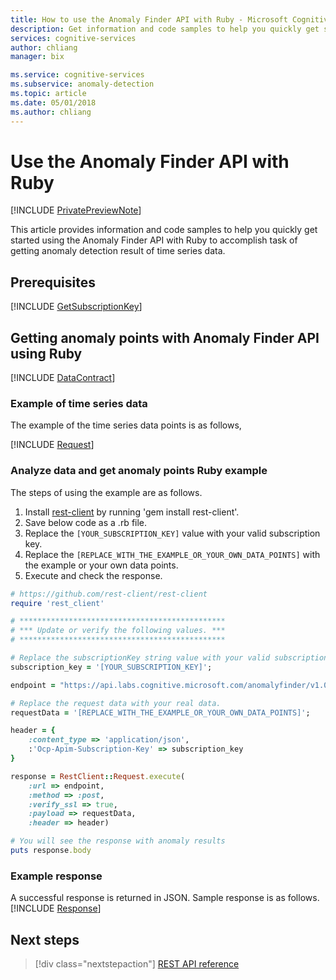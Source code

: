 ```yaml
--- 
title: How to use the Anomaly Finder API with Ruby - Microsoft Cognitive Services | Microsoft Docs
description: Get information and code samples to help you quickly get started using Ruby and the Anomaly Finder API in Cognitive Services.
services: cognitive-services
author: chliang
manager: bix

ms.service: cognitive-services
ms.subservice: anomaly-detection
ms.topic: article
ms.date: 05/01/2018
ms.author: chliang
---
```


# Use the Anomaly Finder API with Ruby

[!INCLUDE [PrivatePreviewNote](../../../../../includes/cognitive-services-anomaly-finder-private-preview-note.md)]

This article provides information and code samples to help you quickly get started using the Anomaly Finder API with Ruby to accomplish task of getting anomaly detection result of time series data.

## Prerequisites

[!INCLUDE [GetSubscriptionKey](../includes/get-subscription-key.md)]

## Getting anomaly points with Anomaly Finder API using Ruby 
[!INCLUDE [DataContract](../includes/datacontract.md)]

### Example of time series data
The example of the time series data points is as follows,

[!INCLUDE [Request](../includes/request.md)]

### Analyze data and get anomaly points Ruby example

The steps of using the example are as follows.

1. Install [rest-client](https://github.com/rest-client/rest-client) by running 'gem install rest-client'.
2. Save below code as a .rb file.
3. Replace the `[YOUR_SUBSCRIPTION_KEY]` value with your valid subscription key.
4. Replace the `[REPLACE_WITH_THE_EXAMPLE_OR_YOUR_OWN_DATA_POINTS]` with the example or your own data points.
5. Execute and check the response.

```ruby
# https://github.com/rest-client/rest-client
require 'rest_client'

# **********************************************
# *** Update or verify the following values. ***
# **********************************************

# Replace the subscriptionKey string value with your valid subscription key.
subscription_key = '[YOUR_SUBSCRIPTION_KEY]';

endpoint = "https://api.labs.cognitive.microsoft.com/anomalyfinder/v1.0/anomalydetection";

# Replace the request data with your real data.
requestData = '[REPLACE_WITH_THE_EXAMPLE_OR_YOUR_OWN_DATA_POINTS]';

header = {
	:content_type => 'application/json',
	:'Ocp-Apim-Subscription-Key' => subscription_key
}

response = RestClient::Request.execute(
	:url => endpoint,
	:method => :post,
	:verify_ssl => true,
	:payload => requestData,
	:header => header)

# You will see the response with anomaly results
puts response.body
```

### Example response

A successful response is returned in JSON. Sample response is as follows.
[!INCLUDE [Response](../includes/response.md)]

## Next steps

> [!div class="nextstepaction"]
> [REST API reference](https://dev.labs.cognitive.microsoft.com/docs/services/anomaly-detection/operations/post-anomalydetection)
